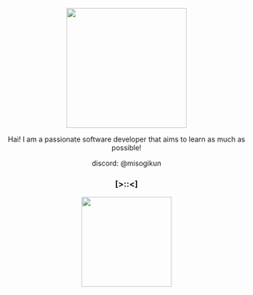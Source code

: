 <p align="center"><img width="240" src="![cat1](https://github.com/user-attachments/assets/8c6c9376-a5ce-48de-8910-d9809a297ed1)" /></p>

<p align="center">Hai! I am a passionate software developer that aims to learn as much as possible!</p>
<p align="center">discord: @misogikun</p>

### <p align="center">[>::<]</p>

<div align="center">
  <img height="180em"  src="https://github-readme-stats.vercel.app/api/top-langs/?username=misogikun&theme=merko&show_icons=true&hide_border=true&layout=compact"/>
</div>

